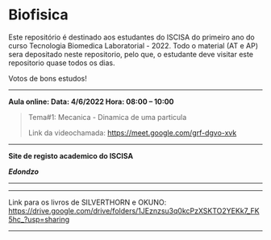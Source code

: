 # Biofisica

Este repositório é destinado aos estudantes do ISCISA do primeiro ano do curso Tecnologia Biomedica Laboratorial - 2022. Todo o material (AT e AP) sera depositado neste repositorio, pelo que, o estudante deve visitar este repositorio quase todos os dias. 

Votos de bons estudos!


---------------------------------------------------------------------------------------------------------------------------
**Aula online: Data: 4/6/2022   Hora: 08:00 – 10:00**

> Tema#1: Mecanica - Dinamica de uma particula
>
>Link da videochamada: https://meet.google.com/grf-dgvo-xvk

______________________________________________________________________________________________________________________________________


**Site de registo academico do ISCISA**

***Edondzo***




-------------------------------------------------------------------------------------------------------------------


----------------------------------------------------------------------------------------------------------------------------------

Link para os livros de SILVERTHORN e OKUNO: https://drive.google.com/drive/folders/1JEznzsu3q0kcPzXSKTO2YEKk7_FK5hc_?usp=sharing

------------------------------------------------------------------------------------------------------------------------------------
